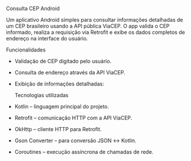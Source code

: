 Consulta CEP Android

Um aplicativo Android simples para consultar informações detalhadas de um CEP brasileiro usando a API pública ViaCEP. O app valida o CEP informado, realiza a requisição via Retrofit e exibe os dados completos de endereço na interface do usuário.

Funcionalidades

* Validação de CEP digitado pelo usuário.

* Consulta de endereço através da API ViaCEP.

* Exibição de informações detalhadas:

  Tecnologias utilizadas

* Kotlin – linguagem principal do projeto.

* Retrofit – comunicação HTTP com a API ViaCEP.

* OkHttp – cliente HTTP para Retrofit.

* Gson Converter – para conversão JSON ↔ Kotlin.

* Coroutines – execução assíncrona de chamadas de rede.
